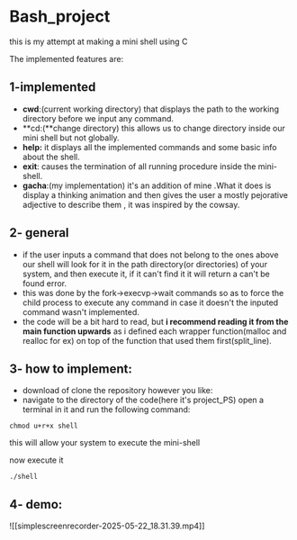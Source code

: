 # Bash_project
this is my attempt at making a mini shell using C 

The implemented features are: 
## 1-implemented
- **cwd**:(current working directory) that displays the path to the working directory before we input any command.
- **cd:(**change directory) this allows us to change directory inside our mini shell but not globally.
- **help:** it displays all the implemented commands and some basic info about the shell.
- **exit**: causes the termination of all running procedure inside the mini-shell.
- **gacha**:(my implementation) it's an addition of mine .What it does is display a thinking animation and then gives the user a mostly pejorative adjective to describe them , it was inspired by the cowsay.
## 2- general 
- if the user inputs a command that does not belong to the ones above our shell will look for it in the path directory(or directories) of your system, and then execute it, if it can't find it it will return a can't be found error.
- this was done by the fork->execvp->wait commands so as to force the child process to execute any command in case it doesn't the inputed command wasn't implemented.
- the code will be a bit hard to read, but **i recommend reading it from the main function upwards** as i defined each wrapper function(malloc and realloc for ex) on top of the function that used them first(split_line).
## 3- how to implement:
- download of clone the repository however you like:
- navigate to the directory of the code(here it's project_PS) open a terminal in it and run the following command:
```
chmod u+r+x shell
```
this will allow your system to execute the mini-shell 

now execute it 
```
./shell
```

## 4- demo:
![[simplescreenrecorder-2025-05-22_18.31.39.mp4]]
